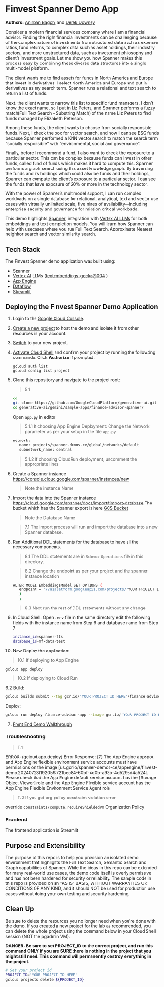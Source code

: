 # Finvest Spanner Demo App

**Authors:** [Anirban Bagchi](https://github.com/anirbanbagchi1979) and [Derek Downey](https://github.com/dtest)


Consider a modern financial services company where I am a financial advisor. Finding the right financial investments can be challenging because of the complex nature of investments from structured data such as expense ratios, fund returns, to complex data such as asset holdings, their industry sectors, and more unstructured data, such as investment philosophy and client’s investment goals. Let me show you how Spanner makes this process easy by combining these diverse data structures into a single multi-model platform.

The client wants me to find assets for funds in North America and Europe that invest in derivatives. I select North America and Europe and put in derivatives as my search term. Spanner runs a relational and text search to return a list of funds.

Next, the client wants to narrow this list to specific fund managers. I don’t know the exact name, so I put in Liz Peters, and Spanner performs a fuzzy match(Full Text Search - Substring Match) of the name Liz Peters to find funds managed by Elizabeth Peterson.

Among these funds, the client wants to choose from socially responsible funds. Next, I check the box for vector search, and now I can see ESG funds because Spanner performed a KNN vector search to match the search term “socially responsible” with “environmental, social and governance”.

Finally, before I recommend a fund, I also want to check the exposure to a particular sector. This can be complex because funds can invest in other funds, called fund of funds which makes it hard to compute this. Spanner performs a graph search using this asset knowledge graph. By traversing the funds and its holdings which could also be funds and their holdings, Spanner can compute the client’s exposure to a particular sector. I can see the funds that have exposure of 20% or more in the technology sector.

With the power of Spanner’s multimodel support, I can run complex workloads on a single database for relational, analytical, text and vector use cases with virtually unlimited scale, five nines of availability—including enterprise security and governance for mission critical workloads.

This demo highlights [Spanner](https://cloud.google.com/spanner),  integration with [Vertex AI LLMs](https://cloud.google.com/model-garden?hl=en) for both embeddings and text completion models. You will learn how Spanner can help with usecases where you run Full Text Search, Approximate Nearest neighbor search and vector similarity search. 

## Tech Stack

The Finvest Spanner demo application was built using:

- [Spanner](https://cloud.google.com/spanner) 
- [Vertex AI](https://cloud.google.com/vertex-ai?hl=en) LLMs ([textembeddings-gecko@004](https://cloud.google.com/vertex-ai/generative-ai/docs/model-reference/text-embeddings) )
- [App Engine](https://cloud.google.com/appengine)
- [Dataflow](https://cloud.google.com/dataflow?)
- [Streamlit](https://streamlit.io/)


## Deploying the Finvest Spanner Demo Application

1. Login to the [Google Cloud Console](https://console.cloud.google.com/).

2. [Create a new project](https://developers.google.com/maps/documentation/places/web-service/cloud-setup) to host the demo and isolate it from other resources in your account.

3. [Switch](https://cloud.google.com/resource-manager/docs/creating-managing-projects#identifying_projects) to your new project.

4. [Activate Cloud Shell](https://cloud.google.com/shell/docs/using-cloud-shell) and confirm your project by running the follow4ng commands. Click **Authorize** if prompted.

   ```bash
   gcloud auth list
   gcloud config list project
   ```

5. Clone this repository and navigate to the project root:
   >5.1
   ```bash
   cd
   git clone https://github.com/GoogleCloudPlatform/generative-ai.git
   cd generative-ai/gemini/sample-apps/finance-advisor-spanner/
   ```
   Open ```app.py``` in editor

   >5.1.1 If choosing App Engine Deployment:
   Change the Network parameter as per your setup in the file ```app.py``` 
   ```bash
   network:
      name: projects/spanner-demos-ce/global/networks/default
      subnetwork_name: central
   ```

   >5.1.2 If choosing CloudRun deployment, uncomment the appropriate lines


6. Create a Spanner instance
   https://console.cloud.google.com/spanner/instances/new

   >Note the instance Name

7. Import the data into the Spanner instance
   https://cloud.google.com/spanner/docs/import#import-database
   The bucket which has the Spanner export is here
   [GCS Bucket](https://drive.google.com/file/d/1rgx9TJ1G4bN_5Z3iIrebGi2x7bAQvMob/view?usp=drive_link)

   >Note the Database Name

   >7.1 The import process will run and import the database into a new Spanner database.

8. Run Additional DDL statements for the database to have all the necessary components.
   >8.1 The DDL statements are in `Schema-Operations` file in this directory.

   >8.2 Change the endpoint as per your project and the spanner instance location
      ```bash 
      ALTER MODEL EmbeddingsModel SET OPTIONS (
         endpoint = '//aiplatform.googleapis.com/projects/'YOUR PROJECT ID HERE'/locations/'YOUR SPANNER INSTANCE LOCATION HERE'/publishers/google/models/text-embedding-004'
         )
         ;
      ```
   >8.3 Next run the rest of DDL statements without any change

9. In Cloud Shell:
   Open ```.env``` file in the same directory
   edit the following fields with the instance name from Step 6 and database name from Step 7
   ```bash
   instance_id=spanner-fts
   database_id=mf-data-test
   ``` 

10. Now Deploy the application:
   >10.1 If deploying to  App Engine

   ``` 
   gcloud app deploy
   ```  

   >10.2 If deploying to Cloud Run

   6.2 
   Build: 
   
   ```bash
   gcloud builds submit --tag gcr.io/'YOUR PROJECT ID HERE'/finance-advisor-app
   ```

   Deploy: 
   
   ```bash 
   gcloud run deploy finance-advisor-app --image gcr.io/'YOUR PROJECT ID HERE'/finance-advisor-app --platform managed    --region us-central1 --allow-unauthenticated
   ```


7. [Front End Demo Walkthrough]()
   
### Troubleshooting

>T.1

ERROR: (gcloud.app.deploy) Error Response: [7] The App Engine appspot and App Engine flexible environment service accounts must have permissions on the image [us.gcr.io/spanner-demos-ce/appengine/finvest-demo.20240723t192059:721bec84-60bf-4d0b-a93b-4d5295d4a524]. 
Please check that the App Engine default service account has the [Storage Object Viewer] role and the App Engine  Flexible service account has the App Engine Flexible Environment Service Agent role

>T.2 If you get org policy constraint violation error

 override ```constraints/compute.requireShieldedVm``` Organization Policy

### Frontend

The frontend application is Streamlit 

## Purpose and Extensibility

The purpose of this repo is to help you provision an isolated demo environment that highlights the Full Text Search, Semantic Search and Graph capabilities of Spanner. While the ideas in this repo can be extended for many real-world use cases, the demo code itself is overly permissive and has not been hardened for security or reliability. The sample code in this repo is provided on an "AS IS" BASIS, WITHOUT WARRANTIES OR CONDITIONS OF ANY KIND, and it should NOT be used for production use cases without doing your own testing and security hardening.

## Clean Up

Be sure to delete the resources you no longer need when you're done with the demo. If you created a new project for the lab as recommended, you can delete the whole project using the command below in your Cloud Shell session (NOT the pgadmin VM).

**DANGER: Be sure to set PROJECT_ID to the correct project, and run this command ONLY if you are SURE there is nothing in the project that you might still need. This command will permanently destroy everything in the project.**

```bash
# Set your project id
PROJECT_ID='YOUR PROJECT ID HERE'
gcloud projects delete ${PROJECT_ID}
```
